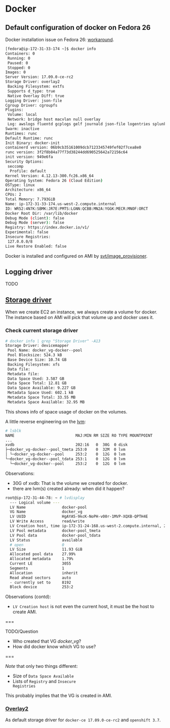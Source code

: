 # Docker

## Default configuration of docker on Fedora 26

Docker installation issue on Fedora 26: [workaround](https://github.com/docker/for-linux/issues/35).

```sh
[fedora@ip-172-31-33-174 ~]$ docker info
Containers: 0
 Running: 0
 Paused: 0
 Stopped: 0
Images: 0
Server Version: 17.09.0-ce-rc2
Storage Driver: overlay2
 Backing Filesystem: extfs
 Supports d_type: true
 Native Overlay Diff: true
Logging Driver: json-file
Cgroup Driver: cgroupfs
Plugins:
 Volume: local
 Network: bridge host macvlan null overlay
 Log: awslogs fluentd gcplogs gelf journald json-file logentries splunk syslog
Swarm: inactive
Runtimes: runc
Default Runtime: runc
Init Binary: docker-init
containerd version: 06b9cb35161009dcb7123345749fef02f7cea8e0
runc version: 3f2f8b84a77f73d38244dd690525642a72156c64
init version: 949e6fa
Security Options:
 seccomp
  Profile: default
Kernel Version: 4.12.13-300.fc26.x86_64
Operating System: Fedora 26 (Cloud Edition)
OSType: linux
Architecture: x86_64
CPUs: 2
Total Memory: 7.793GiB
Name: ip-172-31-33-174.us-west-2.compute.internal
ID: WR52:4N7K:SBMK:JR7E:PMTS:LGNN:QCBB:MN2A:YGGK:MECR:MNOF:ORCT
Docker Root Dir: /var/lib/docker
Debug Mode (client): false
Debug Mode (server): false
Registry: https://index.docker.io/v1/
Experimental: false
Insecure Registries:
 127.0.0.0/8
Live Restore Enabled: false
```

Docker is installed and configured on AMI by [svt/image_provisioner](https://github.com/openshift/svt/tree/master/image_provisioner).

## Logging driver
TODO

## [Storage driver](https://docs.docker.com/engine/userguide/storagedriver/)
When we create EC2 an instance, we always create a volume for docker.
The instance based on AMI will pick that volume up and docker uses it.

### Check current storage driver

```sh
# docker info | grep "Storage Driver" -A13
Storage Driver: devicemapper
 Pool Name: docker_vg-docker--pool
 Pool Blocksize: 524.3 kB
 Base Device Size: 10.74 GB
 Backing Filesystem: xfs
 Data file: 
 Metadata file: 
 Data Space Used: 3.587 GB
 Data Space Total: 12.81 GB
 Data Space Available: 9.227 GB
 Metadata Space Used: 602.1 kB
 Metadata Space Total: 33.55 MB
 Metadata Space Available: 32.95 MB

```

This shows info of space usage of docker on the volumes.

A little reverse engineering on the [lvm](http://www.thegeekstuff.com/2010/08/how-to-create-lvm/):

```sh
# lsblk 
NAME                           MAJ:MIN RM SIZE RO TYPE MOUNTPOINT
...
xvdb                           202:16   0  30G  0 disk 
├─docker_vg-docker--pool_tmeta 253:0    0  32M  0 lvm  
│ └─docker_vg-docker--pool     253:2    0  12G  0 lvm  
└─docker_vg-docker--pool_tdata 253:1    0  12G  0 lvm  
  └─docker_vg-docker--pool     253:2    0  12G  0 lvm  

```

Observations:

* 30G of xvdb: That is the volume we created for docker.
* there are lvm(s) created already: when did it happen?

```sh
root@ip-172-31-44-78: ~ # lvdisplay 
  --- Logical volume ---
  LV Name                docker-pool
  VG Name                docker_vg
  LV UUID                HgAYA5-9kcK-NoPH-v00r-1MVP-XQXB-QPTH4E
  LV Write Access        read/write
  LV Creation host, time ip-172-31-24-168.us-west-2.compute.internal, 2017-08-02 15:58:49 -0400
  LV Pool metadata       docker-pool_tmeta
  LV Pool data           docker-pool_tdata
  LV Status              available
  # open                 0
  LV Size                11.93 GiB
  Allocated pool data    27.99%
  Allocated metadata     1.79%
  Current LE             3055
  Segments               1
  Allocation             inherit
  Read ahead sectors     auto
  - currently set to     8192
  Block device           253:2

```

Observations (contd):

* <code>LV Creation host</code> is not even the current host, it must be the host to create AMI.

===

TODO/Question
* Who created that VG _docker_vg_?
* How did docker know which VG to use?

===

_Note_ that only two things different:

* Size of <code>Data Space Available</code>
* Lists of <code>Registry</code> and <code>Insecure Registries</code>

This probably implies that the VG is created in AMI.

### [Overlay2](https://docs.docker.com/engine/userguide/storagedriver/overlayfs-driver/#how-the-overlay2-driver-works)

As default storage driver for <code>docker-ce 17.09.0-ce-rc2</code> and <code>openshift 3.7</code>.


